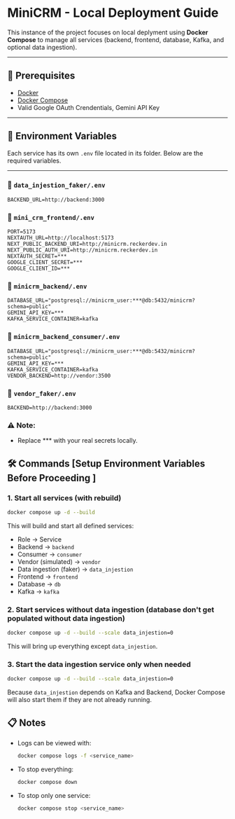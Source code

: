 # MiniCRM - Local Deployment Guide

This instance of the project focuses on local deplyment using **Docker Compose** to manage all services (backend, frontend, database, Kafka, and optional data ingestion).

---

## 🚀 Prerequisites
- [Docker](https://docs.docker.com/get-docker/)
- [Docker Compose](https://docs.docker.com/compose/)
- Valid Google OAuth Crendentials, Gemini API Key
---

## 🔑 Environment Variables

Each service has its own `.env` file located in its folder. Below are the required variables.

---

### 📂 `data_injestion_faker/.env`
```env
BACKEND_URL=http://backend:3000
```

### 📂 `mini_crm_frontend/.env`
```env
PORT=5173
NEXTAUTH_URL=http://localhost:5173
NEXT_PUBLIC_BACKEND_URI=http://minicrm.reckerdev.in
NEXT_PUBLIC_AUTH_URI=http://minicrm.reckerdev.in
NEXTAUTH_SECRET=***
GOOGLE_CLIENT_SECRET=***
GOOGLE_CLIENT_ID=***
```

### 📂 `minicrm_backend/.env`
```env
DATABASE_URL="postgresql://minicrm_user:***@db:5432/minicrm?schema=public"
GEMINI_API_KEY=***
KAFKA_SERVICE_CONTAINER=kafka
```

### 📂 `minicrm_backend_consumer/.env`
```env
DATABASE_URL="postgresql://minicrm_user:***@db:5432/minicrm?schema=public"
GEMINI_API_KEY=***
KAFKA_SERVICE_CONTAINER=kafka
VENDOR_BACKEND=http://vendor:3500
```

### 📂 `vendor_faker/.env`
```env
BACKEND=http://backend:3000
```

### ⚠️ Note:

 - Replace *** with your real secrets locally.


## 🛠️ Commands [Setup Environment Variables Before Proceeding ]

### 1. Start **all services** (with rebuild)
```bash
docker compose up -d --build
```
This will build and start all defined services:
- Role -> Service
- Backend -> `backend`
- Consumer -> `consumer`
- Vendor (simulated) -> `vendor`
- Data ingestion (faker) -> `data_injestion`
- Frontend -> `frontend`
- Database -> `db`
- Kafka -> `kafka`

### 2. Start services without data ingestion (database don't get populated without data ingestion)
```bash
docker compose up -d --build --scale data_injestion=0
```
This will bring up everything except `data_injestion`.


### 3. Start the data ingestion service only when needed
```bash
docker compose up -d --build --scale data_injestion=0
```
Because `data_injestion` depends on Kafka and Backend, Docker Compose will also start them if they are not already running.


## 📋 Notes

- Logs can be viewed with:

    ```bash
    docker compose logs -f <service_name>
    ```    


- To stop everything:

    ```bash
    docker compose down
    ```

- To stop only one service:

    ```bash
    docker compose stop <service_name>
    ```
